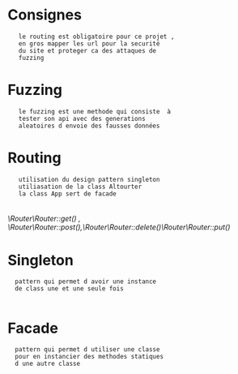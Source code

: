 # Consignes 
```
   le routing est obligatoire pour ce projet ,
   en gros mapper les url pour la securité
   du site et proteger ca des attaques de 
   fuzzing
```

# Fuzzing 
```
   le fuzzing est une methode qui consiste  à
   tester son api avec des generations 
   aleatoires d envoie des fausses données
```

# Routing 
```
   utilisation du design pattern singleton
   utiliasation de la class Altourter
   la class App sert de facade 
   
```
###### \Router\Router::get() , \Router\Router::post(),\Router\Router::delete()\Router\Router::put()

# Singleton 
```
  pattern qui permet d avoir une instance
  de class une et une seule fois
   
```

# Facade 
```
  pattern qui permet d utiliser une classe
  pour en instancier des methodes statiques 
  d une autre classe
```